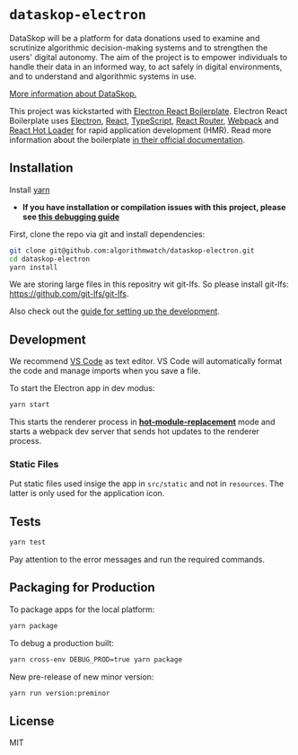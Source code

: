 # `dataskop-electron`

DataSkop will be a platform for data donations used to examine and scrutinize algorithmic decision-making systems and to strengthen the users' digital autonomy.
The aim of the project is to empower individuals to handle their data in an informed way, to act safely in digital environments, and to understand and algorithmic systems in use.

[More information about DataSkop.](https://algorithmwatch.org/en/project/dataskop/)

This project was kickstarted with [Electron React Boilerplate](https://github.com/electron-react-boilerplate/electron-react-boilerplate/).
Electron React Boilerplate uses <a href="https://electron.atom.io/">Electron</a>, <a href="https://facebook.github.io/react/">React</a>, [TypeScript](https://www.typescriptlang.org/), <a href="https://github.com/reactjs/react-router">React Router</a>, <a href="https://webpack.github.io/docs/">Webpack</a> and <a href="https://github.com/gaearon/react-hot-loader">React Hot Loader</a> for rapid application development (HMR).
Read more information about the boilerplate [in their official documentation](https://electron-react-boilerplate.js.org/docs/installation).

## Installation

Install [yarn](https://yarnpkg.com/getting-started/install)

- **If you have installation or compilation issues with this project, please see [this debugging guide](https://github.com/electron-react-boilerplate/electron-react-boilerplate/issues/400)**

First, clone the repo via git and install dependencies:

```bash
git clone git@github.com:algorithmwatch/dataskop-electron.git
cd dataskop-electron
yarn install
```

We are storing large files in this repositry wit git-lfs.
So please install git-lfs: https://github.com/git-lfs/git-lfs.

Also check out the [guide for setting up the development](./docs/devsetup.md).

## Development

We recommend [VS Code](https://code.visualstudio.com/) as text editor.
VS Code will automatically format the code and manage imports when you save a file.

To start the Electron app in dev modus:

```bash
yarn start
```

This starts the renderer process in [**hot-module-replacement**](https://webpack.js.org/guides/hmr-react/) mode and starts a webpack dev server that sends hot updates to the renderer process.

### Static Files

Put static files used insige the app in `src/static` and not in `resources`.
The latter is only used for the application icon.

## Tests

```bash
yarn test
```

Pay attention to the error messages and run the required commands.

## Packaging for Production

To package apps for the local platform:

```bash
yarn package
```

To debug a production built:

```bash
yarn cross-env DEBUG_PROD=true yarn package
```

New pre-release of new minor version:

```bash
yarn run version:preminor
```

## License

MIT
